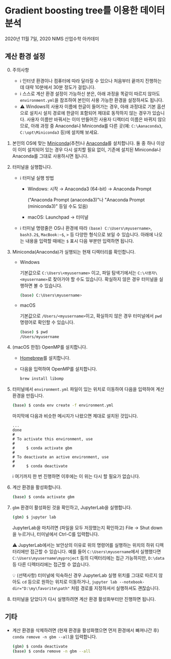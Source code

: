 # Gradient boosting tree를 이용한 데이터 분석

2020년 11월 7일, 2020 NIMS 산업수학 아카데미

## 계산 환경 설정

0. 주의사항

   - ℹ️ 인터넷 환경이나 컴퓨터에 따라 달라질 수 있으나 처음부터 끝까지 진행하는
     데 대략 10분에서 30분 정도가 걸립니다.
   - ℹ️ 스스로 계산 환경 설정이 가능하신 분은, 아래 과정을 똑같이 따르지 않아도
     `environment.yml`을 참조하여 본인이 사용 가능한 환경을 설정하셔도 됩니다.
   - ⚠️ Windows의 사용자 이름에 한글이 들어가는 경우, 아래 과정대로 기본
     옵션으로 설치시 설치 경로에 한글이 포함되어 제대로 동작하지 않는 경우가
     있습니다. 사용자 이름만 바꿔서는 이미 만들어진 사용자 디렉터리 이름은
     바뀌지 않으므로, 아래 과정 중 Anaconda나 Miniconda를 다른 곳(예:
     `C:\Aanaconda3`, `C:\opt\Miniconda3` 등)에 설치해 보세요.

1. 본인의 OS에 맞는 [Miniconda]\(추천)나 [Anaconda]를 설치합니다. 둘 중 하나
   이상이 이미 설치되어 있는 경우 다시 설치할 필요 없이, 기존에 설치된
   Miniconda나 Anaconda를 그대로 사용하시면 됩니다.

2. 터미널을 실행합니다.

   - ℹ️ 터미널 실행 방법

     - Windows: 시작 → Anaconda3 (64-bit) → Anaconda Prompt

       ("Anaconda Prompt (anaconda3)"나 "Anaconda Prompt (miniconda3)" 등일 수도
       있음)

     - macOS: Launchpad → 터미널

   - ℹ️ 터미널 명령줄은 OS나 환경에 따라 `(base) C:\Users\myusername>`,
     `bash3.2$`, `MacBook:~$`, `>` 등 다양한 형식으로 보일 수 있습니다. 아래에
     나오는 내용을 입력할 때에는 `$` 표시 다음 부분만 입력하면 됩니다.

3. Miniconda(Anaconda)가 실행되는 현재 디렉터리를 확인합니다.

   - Windows

     기본값으로 `C:\Users\<myusername>` 이고, 파일 탐색기에서는
     `C:\사용자\<myusername>`로 찾아가야 할 수도 있습니다. 확실하지 않은 경우
     터미널을 실행하면 볼 수 있습니다.

     ```sh
     (base) C:\Users\myusername>
     ```

   - macOS

     기본값으로 `/Users/<myusername>`이고, 확실하지 않은 경우 터미널에서 `pwd`
     명령어로 확인할 수 있습니다.

     ```sh
     (base) $ pwd
     /Users/myusername
     ```

4. (macOS 한정) OpenMP를 설치합니다.

   - [Homebrew](https://brew.sh/)를 설치합니다.

   - 다음을 입력하여 OpenMP를 설치합니다.

     ```sh
     brew install libomp
     ```

5. 터미널에서 `environment.yml` 파일이 있는 위치로 이동하여 다음을 입력하여 계산
   환경을 만듭니다.

   ```sh
   (base) $ conda env create -f environment.yml
   ```

   마지막에 다음과 비슷한 메시지가 나왔으면 제대로 설치된 것입니다.

   ```plain
   ...
   done
   #
   # To activate this environment, use
   #
   #     $ conda activate gbm
   #
   # To deactivate an active environment, use
   #
   #     $ conda deactivate
   ```

   ℹ️ 여기까지 한 번 진행하면 이후에는 이 위는 다시 할 필요가 없습니다.

6. 계산 환경을 활성화합니다.

   ```sh
   (base) $ conda activate gbm
   ```

7. `gbm` 환경이 활성화된 것을 확인하고, JupyterLab을 실행합니다.

   ```sh
   (gbm) $ jupyter lab
   ```

   JupyterLab을 마치려면 (파일을 모두 저장했는지 확인하고) File → Shut down을
   누르거나, 터미널에서 Ctrl-C를 입력합니다.

   ⚠️ JupyterLab에서는 보안상의 이유로 위의 명령어를 실행하는 위치의 하위
   디렉터리에만 접근할 수 있습니다. 예를 들어 `C:\Users\myusername`에서
   실행했다면 `C:\Users\myusername\myproject` 등의 디렉터리에는 접근 가능하지만,
   `D:\data` 등 다른 디렉터리에는 접근할 수 없습니다.

   💡 (선택사항) 터미널에 익숙하신 경우 JupyterLab 실행 위치를 그대로 따르지
   않아도 `cd` 등으로 원하는 위치로 이동하거나, `jupyter lab
   --notebook-dir="D:\my\favorite\path"` 처럼 경로를 지정하셔서 실행하셔도
   괜찮습니다.

8. 터미널을 닫았다가 다시 실행하려면 계산 환경 활성화부터만 진행하면 됩니다.

## 기타

- 계산 환경을 삭제하려면 (현재 환경을 활성화했으면 먼저 환경에서 빠져나간 후)
  `conda remove -n gbm --all`을 입력합니다.

  ```sh
  (gbm) $ conda deactivate
  (base) $ conda remove -n gbm --all
  ```

[Anaconda]: https://www.anaconda.com/distribution/
[Miniconda]: https://docs.conda.io/en/latest/miniconda.html
